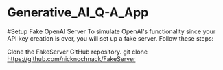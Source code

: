 # Generative_AI_Q-A_App

#Setup Fake OpenAI Server
To simulate OpenAI's functionality since your API key creation is over, you will set up a fake server. Follow these steps:

Clone the FakeServer GitHub repository.
git clone https://github.com/nicknochnack/FakeServer
